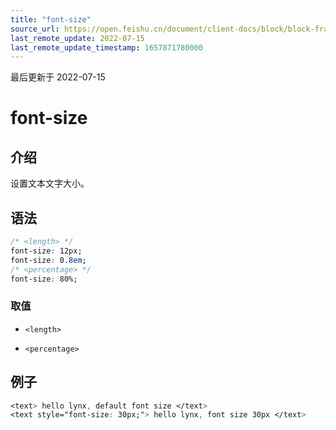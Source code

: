 ```yaml
---
title: "font-size"
source_url: https://open.feishu.cn/document/client-docs/block/block-frame/code-components-and-structure/view-layer/ttss/attributes/text/font-size
last_remote_update: 2022-07-15
last_remote_update_timestamp: 1657871780000
---
```

最后更新于 2022-07-15

# font-size

## 介绍

设置文本文字大小。

## 语法

```css
/* <length> */
font-size: 12px;
font-size: 0.8em;
/* <percentage> */
font-size: 80%;
```

### 取值

-   `<length>`

-   `<percentage>`

## 例子

```css
<text> hello lynx, default font size </text>
<text style="font-size: 30px;"> hello lynx, font size 30px </text>
```
